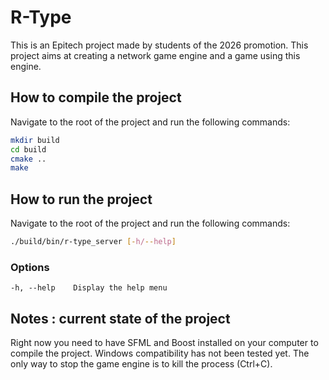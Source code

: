 # R-Type

This is an Epitech project made by students of the 2026 promotion.
This project aims at creating a network game engine and a game using this engine.

## How to compile the project

Navigate to the root of the project and run the following commands:

```bash
mkdir build
cd build
cmake ..
make
```

## How to run the project

Navigate to the root of the project and run the following commands:

```bash
./build/bin/r-type_server [-h/--help]
```

### Options
    -h, --help    Display the help menu

## Notes : current state of the project

Right now you need to have SFML and Boost installed on your computer to compile
the project. Windows compatibility has not been tested yet.
The only way to stop the game engine is to kill the process (Ctrl+C).
